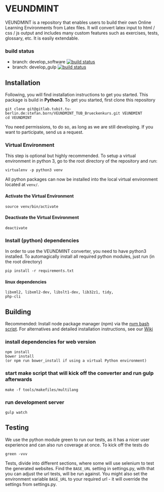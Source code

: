 # VEUNDMINT
VEUNDMINT is a repository that enables users to build their own Online Learning Environments
from Latex files. It will convert latex input to html / css / js output and includes many custom
features such as exercises, tests, glossary, etc. It is easily extendable.

### build status
* branch: develop_software [![build status](https://gitlab.tubit.tu-berlin.de/stefan.born/VEUNDMINT_TUB_Brueckenkurs/badges/develop_software/build.svg)](https://gitlab.tubit.tu-berlin.de/stefan.born/VEUNDMINT_TUB_Brueckenkurs/commits/develop_software)
* branch: develop_gulp [![build status](https://gitlab.tubit.tu-berlin.de/stefan.born/VEUNDMINT_TUB_Brueckenkurs/badges/develop_gulp/build.svg)](https://gitlab.tubit.tu-berlin.de/stefan.born/VEUNDMINT_TUB_Brueckenkurs/commits/develop_gulp)

## Installation

Following, you will find installation instructions to get you started. This package is build in **Python3**. To get you started, first clone this repository
```
git clone git@gitlab.tubit.tu-berlin.de:stefan.born/VEUNDMINT_TUB_Brueckenkurs.git VEUNDMINT
cd VEUNDMINT
```
You need permissions, to do so, as long as we are still developing. If you want to participate, send us a request.

### Virtual Environment

This step is optional but highly recommended. To setup a virtual environment in python 3, go to the root directory of the repository and run:
```
virtualenv -p python3 venv
```
All python packages can now be installed into the local virtual environment located at `venv/`.
#### Activate the Virtual Environment
```
source venv/bin/activate
```
#### Deactivate the Virtual Environment
```
deactivate
```

### Install (python) dependencies

In order to use the VEUNDMINT converter, you need to have python3 installed. To automagically install all required python modules, just run (in the root directory)
```
pip install -r requirements.txt
```

#### linux dependencies

```
libxml2, libxml2-dev, libslt1-dev, lib32z1, tidy,
php-cli
```

## Building
Recommended: Install node package manager (npm) via the [nvm bash script](https://github.com/creationix/nvm). For alternatives and detailed installation instructions, see our [Wiki](https://gitlab.tubit.tu-berlin.de/stefan.born/VEUNDMINT_TUB_Brueckenkurs/wikis/Code-refactoring)
### install dependencies for web version
```
npm install
bower install
(or npm run bower_install if using a virtual Python environment)

```
### start make script that will kick off the converter and run gulp afterwards
```
make -f tools/makefiles/multilang
```
### run development server
```
gulp watch
```


## Testing
We use the python module green to run our tests, as it has a nicer user experience and can also run coverage at once. To kick off the tests do
```
green -vvv
```
Tests, divide into different sections, where some will use selenium to test the generated websites. Find the `BASE_URL` setting in settings.py, with that you can adjust the url tests, will be run against. You might also set the environment variable `BASE_URL` to your required url - it will override the settings from settings.py.
